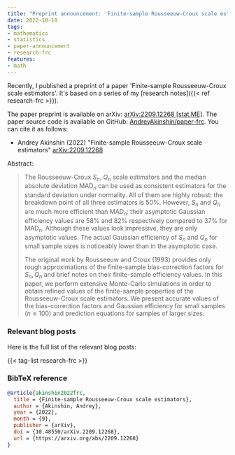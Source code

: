 ```yaml
---
title: "Preprint announcement: 'Finite-sample Rousseeuw-Croux scale estimators'"
date: 2022-10-18
tags:
- mathematics
- statistics
- paper-announcement
- research-frc
features:
- math
---
```


Recently, I published a preprint of a paper 'Finite-sample Rousseeuw-Croux scale estimators'.
It's based on a series of my [research notes]({{< ref research-frc >}}).

The paper preprint is available on arXiv:
  [arXiv:2209.12268 [stat.ME]](https://arxiv.org/abs/2209.12268).
The paper source code is available on GitHub:
  [AndreyAkinshin/paper-frc](https://github.com/AndreyAkinshin/paper-frc).
You can cite it as follows:

* Andrey Akinshin (2022)
  "Finite-sample Rousseeuw-Croux scale estimators"
  [arXiv:2209.12268](https://arxiv.org/abs/2209.12268)

Abstract:

>  The Rousseeuw-Croux $S_n$, $Q_n$ scale estimators and the median absolute deviation $\operatorname{MAD}_n$
>    can be used as consistent estimators for the standard deviation under normality.
>  All of them are highly robust: the breakdown point of all three estimators is $50\%$.
>  However, $S_n$ and $Q_n$ are much more efficient than $\operatorname{MAD}_n$:
>    their asymptotic Gaussian efficiency values are $58\%$ and $82\%$ respectively
>    compared to $37\%$ for $\operatorname{MAD}_n$.
>  Although these values look impressive, they are only asymptotic values.
>  The actual Gaussian efficiency of $S_n$ and $Q_n$ for small sample sizes
>    is noticeably lower than in the asymptotic case.
>
>  The original work by Rousseeuw and Croux (1993)
>    provides only rough approximations of the finite-sample bias-correction factors for $S_n,\, Q_n$
>    and brief notes on their finite-sample efficiency values.
>  In this paper, we perform extensive Monte-Carlo simulations in order to obtain refined values of the
>    finite-sample properties of the Rousseeuw-Croux scale estimators.
>  We present accurate values of the bias-correction factors and Gaussian efficiency for small samples ($n \leq 100$)
>    and prediction equations for samples of larger sizes.

<!--more-->

### Relevant blog posts

Here is the full list of the relevant blog posts:

{{< tag-list research-frc >}}

### BibTeX reference

```bib
@article{akinshin2022frc,
  title = {Finite-sample Rousseeuw-Croux scale estimators},
  author = {Akinshin, Andrey},
  year = {2022},
  month = {9},
  publisher = {arXiv},
  doi = {10.48550/arXiv.2209.12268},
  url = {https://arxiv.org/abs/2209.12268}
}
```
